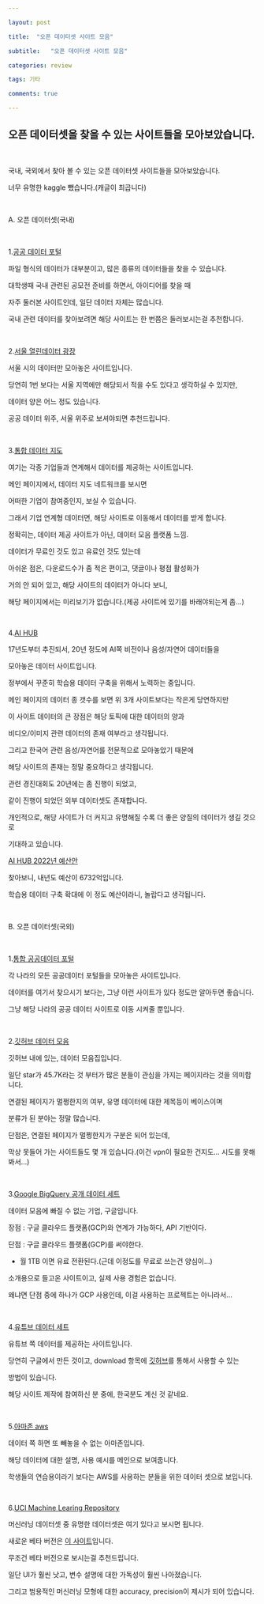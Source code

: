 ```yaml
---

layout: post

title:  "오픈 데이터셋 사이트 모음"

subtitle:   "오픈 데이터셋 사이트 모음"

categories: review

tags: 기타

comments: true

---
```


## 오픈 데이터셋을 찾을 수 있는 사이트들을 모아보았습니다.

<br/>

국내, 국외에서 찾아 볼 수 있는 오픈 데이터셋 사이트들을 모아보았습니다.

너무 유명한 kaggle 뺐습니다.(캐글이 최곱니다)

<br/>

A. 오픈 데이터셋(국내)

<br/>

1.[공공 데이터 포털](https://www.data.go.kr/)

파일 형식의 데이터가 대부분이고, 많은 종류의 데이터들을 찾을 수 있습니다.

대학생때 국내 관련된 공모전 준비를 하면서, 아이디어를 찾을 때

자주 둘러본 사이트인데, 일단 데이터 자체는 많습니다.

국내 관련 데이터를 찾아보려면 해당 사이트는 한 번쯤은 들러보시는걸 추천합니다.

<br/>

2.[서울 열린데이터 광장](https://data.seoul.go.kr/)

서울 시의 데이터만 모아놓은 사이트입니다.

당연히 1번 보다는 서울 지역에만 해당되서 적을 수도 있다고 생각하실 수 있지만,

데이터 양은 어느 정도 있습니다.

공공 데이터 위주, 서울 위주로 보셔야되면 추천드립니다.

<br/>

3.[통합 데이터 지도](https://www.bigdata-map.kr/)

여기는 각종 기업들과 연계해서 데이터를 제공하는 사이트입니다.

메인 페이지에서, 데이터 지도 네트워크를 보시면

어떠한 기업이 참여중인지, 보실 수 있습니다.

그래서 기업 연계형 데이터면, 해당 사이트로 이동해서 데이터를 받게 합니다.

정확히는, 데이터 제공 사이트가 아닌, 데이터 모음 플랫폼 느낌.

데이터가 무료인 것도 있고 유료인 것도 있는데

아쉬운 점은, 다운로드수가 좀 적은 편이고, 댓글이나 평점 활성화가 

거의 안 되어 있고, 해당 사이트의 데이터가 아니다 보니,

해당 페이지에서는 미리보기가 없습니다.(제공 사이트에 있기를 바래야되는게 좀...)

<br/>

4.[AI HUB](https://aihub.or.kr/)

17년도부터 추진되서, 20년 정도에 AI쪽 비전이나 음성/자연어 데이터들을

모아놓은 데이터 사이트입니다.

정부에서 꾸준히 학습용 데이터 구축을 위해서 노력하는 중입니다.

메인 페이지의 데이터 종 갯수를 보면 위 3개 사이트보다는 작은게 당연하지만

이 사이트 데이터의 큰 장점은 해당 토픽에 대한 데이터의 양과

비디오/이미지 관련 데이터의 존재 여부라고 생각됩니다.

그리고 한국어 관련 음성/자연어를 전문적으로 모아놓았기 때문에

해당 사이트의 존재는 정말 중요하다고 생각됩니다.

관련 경진대회도 20년에는 좀 진행이 되었고,

같이 진행이 되었던 외부 데이터셋도 존재합니다.

개인적으로, 해당 사이트가 더 커지고 유명해질 수록 더 좋은 양질의 데이터가 생길 것으로

기대하고 있습니다.

[AI HUB 2022년 예산안](https://www.dailian.co.kr/news/view/1028055/?sc=Naver) 

찾아보니, 내년도 예산이 6732억입니다.

학습용 데이터 구축 확대에 이 정도 예산이라니, 놀랍다고 생각됩니다.

<br/>

B. 오픈 데이터셋(국외)

<br/>

1.[통합 공공데이터 포털](https://opendatainception.io/)

각 나라의 모든 공공데이터 포털들을 모아놓은 사이트입니다.

데이터를 여기서 찾으시기 보다는, 그냥 이런 사이트가 있다 정도만 알아두면 좋습니다.

그냥 해당 나라의 공공 데이터 사이트로 이동 시켜줄 뿐입니다.

<br/>

2.[깃허브 데이터 모음](https://github.com/awesomedata/awesome-public-datasets)

깃허브 내에 있는, 데이터 모음집입니다.

일단 star가 45.7K라는 것 부터가 많은 분들이 관심을 가지는 페이지라는 것을 의미합니다.

연결된 페이지가 멀쩡한지의 여부, 유명 데이터에 대한 제목등이 베이스이며

분류가 된 분야는 정말 많습니다.

단점은, 연결된 페이지가 멀쩡한지가 구분은 되어 있는데, 

막상 못들어 가는 사이트들도 몇 개 있습니다.(이건 vpn이 필요한 건지도... 시도를 못해봐서...)

<br/>

3.[Google BigQuery 공개 데이터 세트](https://cloud.google.com/bigquery/public-data/)

데이터 모음에 빠질 수 없는 기업, 구글입니다.

장점 : 구글 클라우드 플랫폼(GCP)와 연계가 가능하다, API 기반이다.

단점 : 구글 클라우드 플랫폼(GCP)를 써야한다. 

+ 월 1TB 이면 유료 전환된다.(근데 이정도를 무료로 쓰는건 양심이...)

소개용으로 들고온 사이트이고, 실제 사용 경험은 없습니다.

왜냐면 단점 중에 하나가 GCP 사용인데, 이걸 사용하는 프로젝트는 아니라서...

<br/>

4.[유튜브 데이터 세트](https://research.google.com/youtube8m/index.html)

유튜브 쪽 데이터를 제공하는 사이트입니다.

당연히 구글에서 만든 것이고, download 항목에 [깃허브](https://github.com/google/youtube-8m)를 통해서 사용할 수 있는

방법이 있습니다.

해당 사이트 제작에 참여하신 분 중에, 한국분도 계신 것 같네요.

<br/>

5.[아마존 aws](https://registry.opendata.aws/)

데이터 쪽 하면 또 빼놓을 수 없는 아마존입니다.

해당 데이터에 대한 설명, 사용 예시를 메인으로 보여줍니다.

학생들의 연습용이라기 보다는 AWS를 사용하는 분들을 위한 데이터 셋으로 보입니다.

<br/>

6.[UCI Machine Learing Repository](http://archive.ics.uci.edu/ml/index.php)

머신러닝 데이터셋 중 유명한 데이터셋은 여기 있다고 보시면 됩니다.

새로운 베타 버전은 [이 사이트](https://archive-beta.ics.uci.edu/)입니다.

무조건 베타 버전으로 보시는걸 추천드립니다.

일단 UI가 훨씬 낫고, 변수 설명에 대한 가독성이 훨씬 나아졌습니다.

그리고 범용적인 머신러닝 모형에 대한 accuracy, precision이 제시가 되어 있습니다.